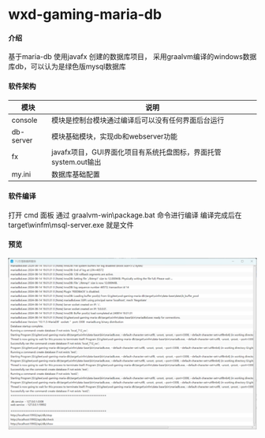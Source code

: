 # wxd-gaming-maria-db

#### 介绍

基于maria-db 使用javafx 创建的数据库项目，
采用graalvm编译的windows数据库db，可以认为是绿色版mysql数据库

#### 软件架构

| 模块        | 说明                                        |
|-----------|-------------------------------------------|
| console   | 模块是控制台模块通过编译后可以没有任何界面后台运行                 |
| db-server | 模块基础模块，实现db和webserver功能                   |
| fx        | javafx项目，GUI界面化项目有系统托盘图标，界面托管system.out输出 |
| my.ini    | 数据库基础配置                                   |

#### 软件编译
打开 cmd 面板 通过 graalvm-win\package.bat 命令进行编译
编译完成后在 target\winfm\msql-server.exe 就是文件

#### 预览
![image](p1.png)